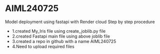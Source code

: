 # AIML240725
Model deployment using fastapi with Render cloud
Step by step procedure
* 1.created My_Iris file using create_joblib.py file
* 2.created Fastapi main file using above joblib file
* 3.created a repo in github with a name AIML240725
* 4.Need to upload required files
